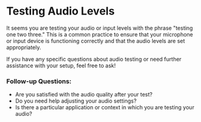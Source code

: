 # Testing Audio Levels

It seems you are testing your audio or input levels with the phrase "testing one two three." This is a common practice to ensure that your microphone or input device is functioning correctly and that the audio levels are set appropriately.

If you have any specific questions about audio testing or need further assistance with your setup, feel free to ask!

### Follow-up Questions:
- Are you satisfied with the audio quality after your test?
- Do you need help adjusting your audio settings?
- Is there a particular application or context in which you are testing your audio?


